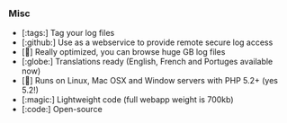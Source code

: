 ### Misc

- [:tags:] Tag your log files
- [:github:] Use as a webservice to provide remote secure log access
- [:rocket:] Really optimized, you can browse huge GB log files
- [:globe:] Translations ready (English, French and Portuges available now)
- [:apple:] Runs on Linux, Mac OSX and Window servers with PHP 5.2+ (yes 5.2!)
- [:magic:] Lightweight code (full webapp weight is 700kb)
- [:code:] Open-source

